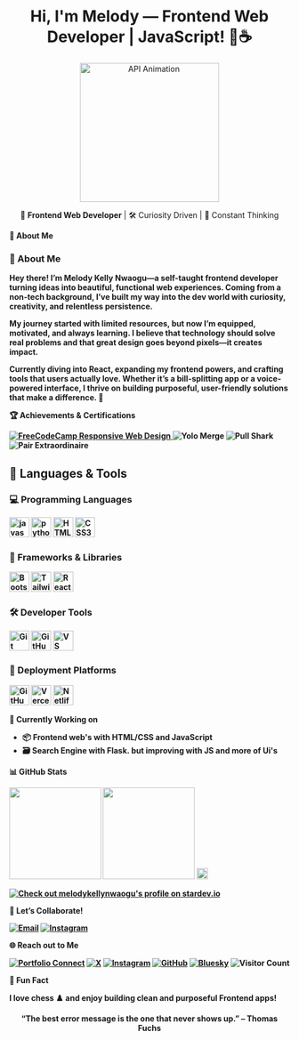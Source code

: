 <h1 align="center">
  Hi, I'm Melody — Frontend Web Developer | JavaScript! 👋☕
</h1>

<p align="center">
  <img src="https://github.com/TAJ2003/TAJ2003/blob/main/api.gif" width="250" alt="API Animation"/>
</p>

<p align="center" font="Georgia">
  🚀 <b>Frontend Web Developer</b> | 🛠️ Curiosity Driven | 🌟 Constant Thinking
</p>


 <b>🌱 About Me<b>

### 🌱 About Me

Hey there! I’m Melody Kelly Nwaogu—a self-taught frontend developer turning ideas into beautiful, functional web experiences. Coming from a non-tech background, I’ve built my way into the dev world with curiosity, creativity, and relentless persistence.

My journey started with limited resources, but now I’m equipped, motivated, and always learning. I believe that technology should solve real problems and that great design goes beyond pixels—it creates impact.

Currently diving into **React**, expanding my frontend powers, and crafting tools that users actually love. Whether it’s a bill-splitting app or a voice-powered interface, I thrive on building purposeful, user-friendly solutions that make a difference.
 🚀



<strong align="center">🏆 Achievements & Certifications</strong>

<p>
  <a href="https://freecodecamp.org/certification/melodykellynwaogu/responsive-web-design">
    <img src="https://img.shields.io/badge/FreeCodeCamp-Responsive%20Web%20Design-1abc9c?style=flat-square&logo=freecodecamp&logoColor=white" alt="FreeCodeCamp Responsive Web Design"/>
  </a>
  
  <img src="https://img.shields.io/badge/Yolo%20Merge-%F0%9F%9A%80-brightgreen?style=flat-square" alt="Yolo Merge"/>
  <img src="https://img.shields.io/badge/Pull%20Shark-%F0%9F%A6%88-blue?style=flat-square" alt="Pull Shark"/>
  <img src="https://img.shields.io/badge/Pair%20Extraordinaire-%F0%9F%A4%9D-ff69b4?style=flat-square" alt="Pair Extraordinaire"/>
</p>


<h2>🧰 Languages & Tools</h2>


<h3>💻 Programming Languages</h3>
<p align="left">
  <img src="https://cdn.jsdelivr.net/gh/devicons/devicon/icons/javascript/javascript-original.svg" width="36" alt="javascript"/>
    <img src="https://cdn.jsdelivr.net/gh/devicons/devicon/icons/python/python-original.svg" width="36" alt="python"/>
  <img src="https://cdn.jsdelivr.net/gh/devicons/devicon/icons/html5/html5-original.svg" width="36" alt="HTML5"/>
  <img src="https://cdn.jsdelivr.net/gh/devicons/devicon/icons/css3/css3-original.svg" width="36" alt="CSS3"/>
</p>

<!-- Frameworks & Libraries -->
<h3>🧱 Frameworks & Libraries</h3>
<p align="left">
  <img src="https://cdn.jsdelivr.net/gh/devicons/devicon/icons/bootstrap/bootstrap-original.svg" width="36" alt="Bootstrap"/>
  <img src="https://cdn.jsdelivr.net/gh/devicons/devicon/icons/tailwindcss/tailwindcss-original.svg" width="36" alt="Tailwind CSS"/>
  <img src="https://cdn.jsdelivr.net/gh/devicons/devicon/icons/react/react-original.svg" width="36" alt="React"/>

</p>

<h3>🛠️ Developer Tools</h3>
<p align="left">
  <img src="https://cdn.jsdelivr.net/gh/devicons/devicon/icons/git/git-original.svg" width="36" alt="Git"/>
  <img src="https://cdn.jsdelivr.net/gh/devicons/devicon/icons/github/github-original.svg" width="36" alt="GitHub"/>
  <img src="https://cdn.jsdelivr.net/gh/devicons/devicon/icons/vscode/vscode-original.svg" width="36" alt="VS Code"/>
</p>

<h3>🚀 Deployment Platforms</h3>
<p align="left">
  <img src="https://cdn.jsdelivr.net/gh/devicons/devicon/icons/github/github-original.svg" width="36" alt="GitHub Pages"/>
  <img src="https://cdn.jsdelivr.net/gh/devicons/devicon/icons/vercel/vercel-original.svg" width="36" alt="Vercel"/>
  <img src="https://cdn.jsdelivr.net/gh/devicons/devicon/icons/netlify/netlify-original.svg" width="36" alt="Netlify"/>

<b>🚧 Currently Working on<b>

- 📦 Frontend web's with <b>HTML/CSS and JavaScript</b>
- 🗃️ Search Engine with <b>Flask<b>. but improving with JS and more of Ui's


<b>📊 GitHub Stats<b>

<p align="left">
  <img src="https://github-readme-stats.vercel.app/api?username=melodykellynwaogu&show_icons=true&theme=radical" height="165"/>
  <img src="https://github-readme-stats.vercel.app/api/top-langs/?username=melodykellynwaogu&layout=compact&theme=radical" height="165"/>
  <img src="https://wakatime.com/badge/user/1ed5c3b1-015d-4589-8d35-3cd9b5db607a.svg" alt="Wakatime Badge" height="20"/>

  [![Check out melodykellynwaogu's profile on stardev.io](https://stardev.io/developers/melodykellynwaogu/badge/languages/global.svg)](https://stardev.io/developers/melodykellynwaogu)
</p>


<b>🤝 Let’s Collaborate!<b>

[![Email](https://img.shields.io/badge/Email-Contact-1abc9c?style=flat-square&logo=gmail&logoColor=white)](mailto:kellynwaogumelody@gmail.com)
[![Instagram](https://img.shields.io/badge/Instagram-E4405F?style=flat-square&logo=instagram&logoColor=white)](https://www.instagram.com/melodykellynwaogu_/profilecard/?igsh=aXNrN3B6Y3MxbWIz)

<b>🌐 Reach out to Me<b>

[![Portfolio Connect](https://img.shields.io/badge/Portfolio-Connect-8e44ad?style=flat-square&logo=about-dot-me&logoColor=white)](https://melodykellynwaogu.vercel.app/)
[![X](https://img.shields.io/badge/X-1DA1F2?style=flat-square&logo=x&logoColor=white)](https://x.com/MelodyKellyN?t=GZdS81yYSapdjeSD8pB_0w&s=09)
[![Instagram](https://img.shields.io/badge/Instagram-E4405F?style=flat-square&logo=instagram&logoColor=white)](https://www.instagram.com/melodykellynwaogu_/profilecard/?igsh=aXNrN3B6Y3MxbWIz)
[![GitHub](https://img.shields.io/badge/GitHub-181717?style=flat-square&logo=github&logoColor=white)](https://github.com/melodykellynwaogu)
[![Bluesky](https://img.shields.io/badge/Bluesky-000000?style=flat-square&logo=bluesky&logoColor=white)](https://bsky.app/profile/melodykellynwaogu.bsky.social)
![Visitor Count](https://visitor-badge.laobi.icu/badge?page_id=melodykellynwaogu.melodykellynwaogu)

<b>🎯 Fun Fact<b>

I love **chess** ♟️ and enjoy building clean and purposeful Frontend apps!

<p align="center">
  <b>“The best error message is the one that never shows up.”</b> – Thomas Fuchs
</p>
